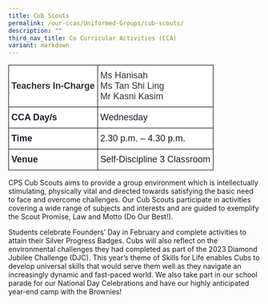 ```yaml
---
title: Cub Scouts
permalink: /our-ccas/Uniformed-Groups/cub-scouts/
description: ""
third_nav_title: Co Curricular Activities (CCA)
variant: markdown
---
```

<style type="text/css">
.tg  {border-collapse:collapse;border-spacing:0;}
.tg td{border-color:black;border-style:solid;border-width:1px;font-family:Arial, sans-serif;font-size:14px;
  overflow:hidden;padding:10px 5px;word-break:normal;}
.tg th{border-color:black;border-style:solid;border-width:1px;font-family:Arial, sans-serif;font-size:14px;
  font-weight:normal;overflow:hidden;padding:10px 5px;word-break:normal;}
.tg .tg-via6{background-color:#FFF;color:#1A202C;font-size:18px;font-weight:bold;text-align:left;vertical-align:middle}
.tg .tg-l3od{background-color:#FFF;color:#1A202C;font-size:18px;text-align:left;vertical-align:middle}
.tg .tg-ntp0{background-color:#FFF;color:#323232;font-size:18px;font-weight:bold;text-align:left;vertical-align:middle}
.tg .tg-y8at{background-color:#FFF;color:#323232;font-size:18px;text-align:left;vertical-align:middle}
</style>
<table class="tg">
<thead>
  <tr>
    <th class="tg-ntp0"><span style="font-weight:bold;color:#323232">Teachers In-Charge   </span></th>
    <th class="tg-y8at"><span style="font-weight:normal;color:#323232">Ms Hanisah</span><br><span style="font-weight:normal;color:#323232">Ms Tan Shi Ling</span><br><span style="font-weight:normal;color:#323232">Mr Kasni Kasim</span></th>
  </tr>
</thead>
<tbody>
  <tr>
    <td class="tg-via6">CCA Day/s   </td>
    <td class="tg-l3od">Wednesday   </td>
  </tr>
  <tr>
    <td class="tg-via6">Time   </td>
    <td class="tg-l3od">2.30 p.m. – 4.30 p.m.   </td>
  </tr>
  <tr>
    <td class="tg-via6"><span style="font-weight:bold"> </span>Venue   </td>
    <td class="tg-l3od">Self-Discipline 3 Classroom   </td>
  </tr>
</tbody>
</table>
	
CPS Cub Scouts aims to provide a group environment which is intellectually stimulating, physically vital and directed towards satisfying the basic need to face and overcome challenges. Our Cub Scouts participate in activities covering a wide range of subjects and interests and are guided to exemplify the Scout Promise, Law and Motto (Do Our Best!).

Students celebrate Founders’ Day in February and complete activities to attain their Silver Progress Badges. Cubs will also reflect on the environmental challenges they had completed as part of the 2023 Diamond Jubilee Challenge (DJC). This year’s theme of Skills for Life enables Cubs to develop universal skills that would serve them well as they navigate an increasingly dynamic and fast-paced world. We also take part in our school parade for our National Day Celebrations and have our highly anticipated year-end camp with the Brownies!


